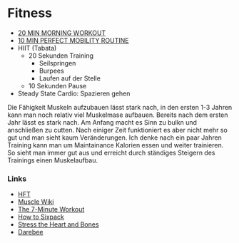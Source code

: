 # Fitness

- [20 MIN MORNING WORKOUT](https://www.youtube.com/watch?v=IeGrTqW5lek&list=PLoEDCSPXpKWKScAx2NkxPTq--r3MgHLgz&index=2&t=0s)
- [10 MIN PERFECT MOBILITY ROUTINE](https://www.youtube.com/watch?v=Igzmhbghcd4&list=PLoEDCSPXpKWKScAx2NkxPTq--r3MgHLgz&index=2)
- HIIT (Tabata)
    + 20 Sekunden Training
        * Seilspringen
        * Burpees
        * Laufen auf der Stelle
    + 10 Sekunden Pause
- Steady State Cardio: Spazieren gehen

Die Fähigkeit Muskeln aufzubauen lässt stark nach, in den ersten 1-3 Jahren kann man noch relativ viel Muskelmase aufbauen. Bereits nach dem ersten Jahr lässt es stark nach.
Am Anfang macht es Sinn zu bulkn und anschließen zu cutten. Nach einiger Zeit funktioniert es aber nicht mehr so gut und man sieht kaum Veränderungen.
Ich denke nach ein paar Jahren Training kann man um Maintainance Kalorien essen und weiter trainieren. So sieht man immer gut aus und erreicht durch ständiges Steigern des Trainings einen Muskelaufbau.

### Links

- [HFT](https://www.goodreads.com/book/show/36099305-hft---hochfrequenztraining-auto-regulation?ac=1&from_search=true&qid=d8zg5PtiSg&rank=2)
- [Muscle Wiki](https://musclewiki.com/)
- [The 7-Minute Workout](https://www.7minuteworkouttimer.com/)
- [How to Sixpack](https://fitness-experts.de/muskelaufbau/sixpack)
- [Stress the Heart and Bones](https://paulskallas.substack.com/p/why-do-we-work-out)
- [Darebee](https://darebee.com/)